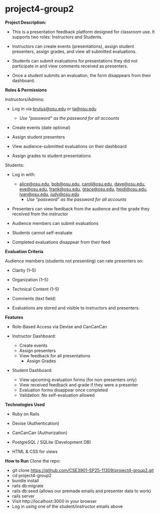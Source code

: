 # project4-group2

**Project Description:**
- This is a presentation feedback platform designed for classroom use. It supports two roles: Instructors and Students.

- Instructors can create events (presentations), assign student presenters, assign grades, and view all submitted evaluations.

- Students can submit evaluations for presentations they did not participate in and view comments received as presenters.

- Once a student submits an evaluation, the form disappears from their dashboard.

**Roles & Permissions**

Instructors/Admins:

- Log in via brutus@osu.edu or ta@osu.edu 
  - *Use "password" as the password for all accounts*

- Create events (date optional)

- Assign student presenters

- View audience-submitted evaluations on their dashboard
- Assign grades to student presentations

Students:

- Log in with:

  - alice@osu.edu, bob@osu.edu, carol@osu.edu, dave@osu.edu, eve@osu.edu, frank@osu.edu, grace@osu.edu, heidi@osu.edu, ivan@osu.edu, judy@osu.edu
    - *Use "password" as the password for all accounts*

- Presenters can view feedback from the audience and the grade they received from the instructor

- Audience members can submit evaluations

- Students cannot self-evaluate

- Completed evaluations disappear from their feed


**Evaluation Criteria**

Audience members (students not presenting) can rate presenters on:

- Clarity (1–5)

- Organization (1–5)

- Technical Content (1–5)

- Comments (text field)

- Evaluations are stored and visible to instructors and presenters.

**Features**
- Role-Based Access via Devise and CanCanCan

- Instructor Dashboard:
    - Create events
    - Assign presenters
    - View feedback for all presentations
      - Assign Grades

- Student Dashboard:
  - View upcoming evaluation forms (for non-presenters only)
  - View received feedback and grade if they were a presenter
  - Evaluation forms disappear once completed
  - Validation: No self-evaluation allowed

**Technologies Used**
- Ruby on Rails

- Devise (Authentication)

- CanCanCan (Authorization)

- PostgreSQL / SQLite (Development DB)

- HTML & CSS for views


**How to Run**
Clone the repo:

- git clone https://github.com/CSE3901-SP25-11309/project4-group2.git
- cd project4-group2
- bundle install
- rails db:migrate
- rails db:seed (allows our premade emails and presenter data to work)
- rails server
- Visit http://localhost:3000 in your browser
- Log in using one of the student/instructor emails above
